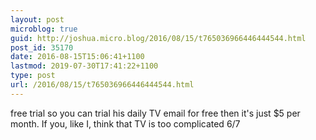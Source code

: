 ```yaml
---
layout: post
microblog: true
guid: http://joshua.micro.blog/2016/08/15/t765036966446444544.html
post_id: 35170
date: 2016-08-15T15:06:41+1100
lastmod: 2019-07-30T17:41:22+1100
type: post
url: /2016/08/15/t765036966446444544.html
---
```

free trial so you can trial his daily TV email for free then it's just $5 per month. If you, like I, think that TV is too complicated 6/7
